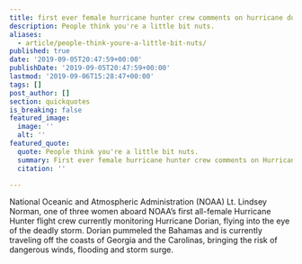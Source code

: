```yaml
---
title: first ever female hurricane hunter crew comments on hurricane dorian
description: People think you're a little bit nuts.
aliases:
  - article/people-think-youre-a-little-bit-nuts/
published: true
date: '2019-09-05T20:47:59+00:00'
publishDate: '2019-09-05T20:47:59+00:00'
lastmod: '2019-09-06T15:28:47+00:00'
tags: []
post_author: []
section: quickquotes
is_breaking: false
featured_image:
  image: ''
  alt: ''
featured_quote:
  quote: People think you're a little bit nuts.
  summary: First ever female hurricane hunter crew comments on Hurricane Dorian
  citation: ''

---
```

National Oceanic and Atmospheric Administration (NOAA) Lt. Lindsey Norman, one of three women aboard NOAA’s first all-female Hurricane Hunter flight crew currently monitoring Hurricane Dorian, flying into the eye of the deadly storm. Dorian pummeled the Bahamas and is currently traveling off the coasts of Georgia and the Carolinas, bringing the risk of dangerous winds, flooding and storm surge.